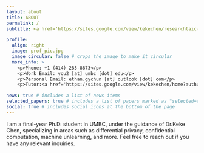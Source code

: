 ```yaml
---
layout: about
title: ABOUT
permalink: /
subtitle: <a href='https://sites.google.com/view/kekechen/researchtaic-lab?authuser=0'>Trustworthy and Intelligent Computing Lab (TAIC)</a>

profile:
  align: right
  image: prof_pic.jpg
  image_circular: false # crops the image to make it circular
  more_info: >
    <p>Phone: +1 (414) 285-8673</p>
    <p>Work Email: ygu2 [at] umbc [dot] edu</p>
    <p>Personal Email: ethan.gychun [at] outlook [dot] com</p>
    <p>Tutor:<a href='https://sites.google.com/view/kekechen/home?authuser=0'>Dr.Keke Chen</a><p>

news: true # includes a list of news items
selected_papers: true # includes a list of papers marked as "selected={true}"
social: true # includes social icons at the bottom of the page
---
```


I am a final-year Ph.D. student in UMBC, under the guidance of Dr.Keke Chen, specializing in areas such as differential privacy, confidential computation, machine unlearning, and more. Feel free to reach out if you have any relevant inquiries.
